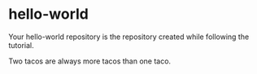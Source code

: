 # hello-world
Your hello-world repository is the repository created while following the tutorial.

Two tacos are always more tacos than one taco.
